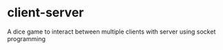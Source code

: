 # client-server
A dice game to interact between multiple clients with server using socket programming
